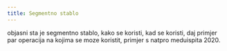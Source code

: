 ```yaml
---
title: Segmentno stablo
---
```


objasni sta je segmentno stablo, kako se koristi, kad se koristi, daj primjer par operacija na kojima se moze koristit, primjer s natpro meduispita 2020.
